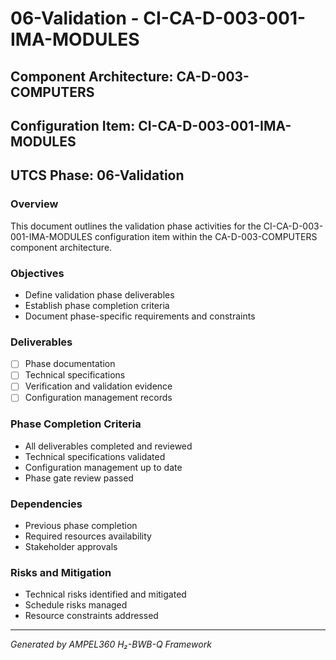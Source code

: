 # 06-Validation - CI-CA-D-003-001-IMA-MODULES

## Component Architecture: CA-D-003-COMPUTERS
## Configuration Item: CI-CA-D-003-001-IMA-MODULES
## UTCS Phase: 06-Validation

### Overview
This document outlines the validation phase activities for the CI-CA-D-003-001-IMA-MODULES configuration item within the CA-D-003-COMPUTERS component architecture.

### Objectives
- Define validation phase deliverables
- Establish phase completion criteria
- Document phase-specific requirements and constraints

### Deliverables
- [ ] Phase documentation
- [ ] Technical specifications
- [ ] Verification and validation evidence
- [ ] Configuration management records

### Phase Completion Criteria
- All deliverables completed and reviewed
- Technical specifications validated
- Configuration management up to date
- Phase gate review passed

### Dependencies
- Previous phase completion
- Required resources availability
- Stakeholder approvals

### Risks and Mitigation
- Technical risks identified and mitigated
- Schedule risks managed
- Resource constraints addressed

---
*Generated by AMPEL360 H₂-BWB-Q Framework*
